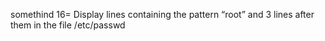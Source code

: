 somethind
16= Display lines containing the pattern “root” and 3 lines after them in the file /etc/passwd
